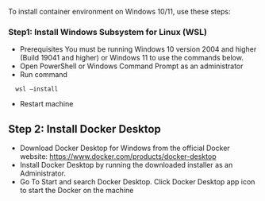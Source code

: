 

To install container environment on Windows 10/11, use these steps:

### Step1: Install Windows Subsystem for Linux (WSL)
- Prerequisites
  You must be running Windows 10 version 2004 and higher (Build 19041 and higher) or Windows 11 to use the commands below.
- Open PowerShell or Windows Command Prompt as an administrator
- Run command
```
  wsl –install
```
- Restart machine

## Step 2: Install Docker Desktop

- Download Docker Desktop for Windows from the official Docker website: https://www.docker.com/products/docker-desktop
- Install Docker Desktop by running the downloaded installer as an Administrator.
- Go To Start and search Docker Desktop. Click Docker Desktop app icon to start the Docker on the machine 

